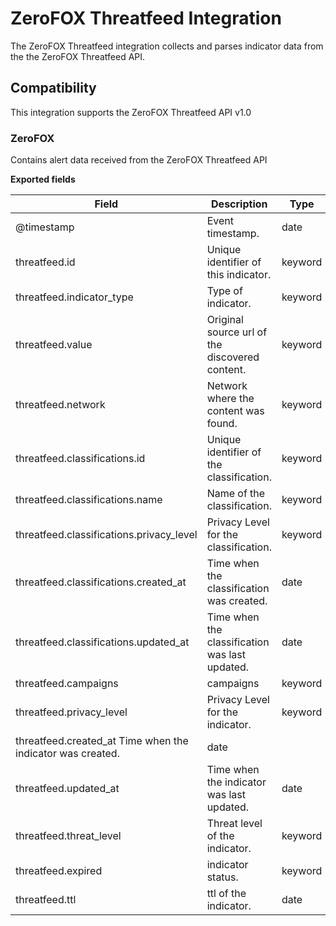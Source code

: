 # ZeroFOX Threatfeed Integration

The ZeroFOX Threatfeed integration collects and parses indicator data from the the ZeroFOX Threatfeed API.

## Compatibility

This integration supports the ZeroFOX Threatfeed API v1.0

### ZeroFOX

Contains alert data received from the ZeroFOX Threatfeed API

**Exported fields**

| Field | Description | Type |
|---|---|---|
| @timestamp | Event timestamp. | date |
| threatfeed.id | Unique identifier of this indicator. | keyword |
| threatfeed.indicator_type | Type of indicator. | keyword | 
| threatfeed.value | Original source url of the discovered content. | keyword |
| threatfeed.network | Network where the content was found. | keyword |
| threatfeed.classifications.id | Unique identifier of the classification. | keyword |
| threatfeed.classifications.name | Name of the classification. | keyword |
| threatfeed.classifications.privacy_level | Privacy Level for the classification. | keyword |
| threatfeed.classifications.created_at | Time when the classification was created. | date | 
| threatfeed.classifications.updated_at | Time when the classification was last updated. | date |
| threatfeed.campaigns | campaigns | keyword |
| threatfeed.privacy_level | Privacy Level for the indicator. | keyword |
| threatfeed.created_at Time when the indicator was created. | date |
| threatfeed.updated_at | Time when the indicator was last updated. | date |
| threatfeed.threat_level | Threat level of the indicator. | keyword | 
| threatfeed.expired | indicator status. | keyword |
| threatfeed.ttl | ttl of the indicator. | date |
